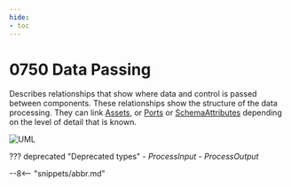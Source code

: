 ```yaml
---
hide:
- toc
---
```


<!-- SPDX-License-Identifier: CC-BY-4.0 -->
<!-- Copyright Contributors to the ODPi Egeria project. -->

# 0750 Data Passing

Describes relationships that show where data and control is passed between components. These relationships show the structure of the data processing. They can link [Assets](/egeria-docs/types/0/0010-Base-Model/#asset), or [Ports](/egeria-docs/types/2/0217-Ports) or [SchemaAttributes](/egeria-docs/types/5/0505-Schema-Attributes) depending on the level of detail that is known.

![UML](0750-Data-Passing.svg)


??? deprecated "Deprecated types"
    - *ProcessInput*
    - *ProcessOutput*

--8<-- "snippets/abbr.md"
